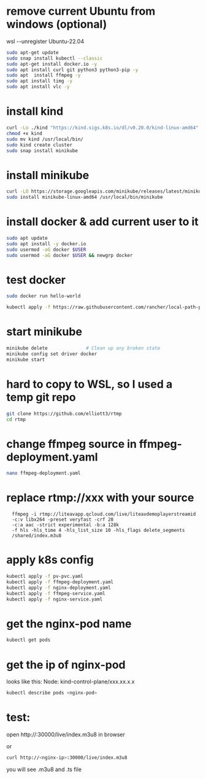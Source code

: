 # remove current Ubuntu from windows (optional)
wsl --unregister Ubuntu-22.04

```bash
sudo apt-get update
sudo snap install kubectl --classic
sudo apt-get install docker.io -y
sudo apt install curl git python3 python3-pip -y
sudo apt  install ffmpeg -y
sudo apt install timg -y
sudo apt install vlc -y
```

# install kind
```bash
curl -Lo ./kind "https://kind.sigs.k8s.io/dl/v0.20.0/kind-linux-amd64"
chmod +x kind
sudo mv kind /usr/local/bin/
sudo kind create cluster
sudo snap install minikube
```

# install minikube
```bash
curl -LO https://storage.googleapis.com/minikube/releases/latest/minikube-linux-amd64
sudo install minikube-linux-amd64 /usr/local/bin/minikube
```

# install docker & add current user to it
```bash
sudo apt update
sudo apt install -y docker.io
sudo usermod -aG docker $USER
sudo usermod -aG docker $USER && newgrp docker
```

# test docker
```bash
sudo docker run hello-world

kubectl apply -f https://raw.githubusercontent.com/rancher/local-path-provisioner/master/deploy/local-path-storage.yaml
```

# start minikube
```bash
minikube delete              # Clean up any broken state
minikube config set driver docker
minikube start
```

# hard to copy to WSL, so I used a temp git repo
```bash
git clone https://github.com/elliott3/rtmp
cd rtmp
```

# change ffmpeg source in ffmpeg-deployment.yaml
```bash 
nano ffmpeg-deployment.yaml
```

# replace rtmp://xxx with your source
      ffmpeg -i rtmp://liteavapp.qcloud.com/live/liteavdemoplayerstreamid
      -c:v libx264 -preset veryfast -crf 28
      -c:a aac -strict experimental -b:a 128k
      -f hls -hls_time 4 -hls_list_size 10 -hls_flags delete_segments
      /shared/index.m3u8

# apply k8s config
```bash
kubectl apply -f pv-pvc.yaml
kubectl apply -f ffmpeg-deployment.yaml
kubectl apply -f nginx-deployment.yaml
kubectl apply -f ffmpeg-service.yaml
kubectl apply -f nginx-service.yaml
```

# get the nginx-pod name
```bash
kubectl get pods
```

# get the ip of nginx-pod
<nginx-ip> looks like this: Node: kind-control-plane/xxx.xx.x.x

```bash
kubectl describe pods <nginx-pod>
```

# test:
open http://<nginx-ip>:30000/live/index.m3u8 in browser 

or 
```bash
curl http://<nginx-ip>:30000/live/index.m3u8
```
you will see .m3u8 and .ts file

